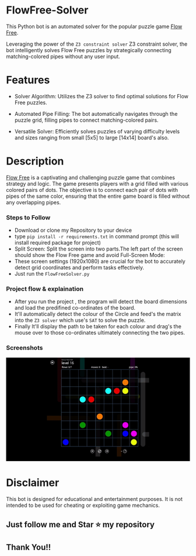 # FlowFree-Solver
This Python bot is an automated solver for the popular puzzle game [Flow Free](https://www.bigduckgames.com/flowfree).

Leveraging the power of the  `Z3 constraint solver` Z3 constraint solver, the bot intelligently solves Flow Free puzzles by strategically connecting matching-colored pipes without any user input.

# Features

- Solver Algorithm: Utilizes the Z3 solver to find optimal solutions for Flow Free puzzles.

- Automated Pipe Filling: The bot automatically navigates through the puzzle grid, filling pipes to connect matching-colored pairs.

- Versatile Solver: Efficiently solves puzzles of varying difficulty levels and sizes ranging from small [5x5] to large [14x14] board's also.

# Description

[Flow Free](https://www.bigduckgames.com/flowfree) is a captivating and challenging puzzle game that combines strategy and logic. The game presents players with a grid filled with various colored pairs of dots. The objective is to connect each pair of dots with pipes of the same color, ensuring that the entire game board is filled without any overlapping pipes.

### Steps to Follow
- Download or clone my Repository to your device
- type `pip install -r requirements.txt` in command prompt (this will install required package for project)
- Split Screen: Split the screen into two parts.The left part of the screen should show the Flow Free game and avoid Full-Screen Mode:
- These screen settings (1920x1080) are crucial for the bot to accurately detect grid coordinates and perform tasks effectively.
- Just run the `FlowFreeSolver.py`

### Project flow & explaination

- After you run the project , the program will detect the board dimensions and load the predifined co-ordinates of the board.
- It'll automatically detect the colour of the Circle and feed's the matrix into the `Z3 solver` which use's `SAT` to solve the puzzle.
- Finally It'll display the path to be taken for each colour and drag's the mouse over to those co-ordinates ultimately connecting the two pipes.
  
### Screenshots

<img src='https://github.com/MusadiqPasha/FlowFree-Solver/blob/main/giff.gif'>


# Disclaimer
This bot is designed for educational and entertainment purposes. It is not intended to be used for cheating or exploiting game mechanics.

## Just follow me and Star ⭐ my repository 
## Thank You!!

